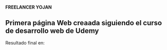 #### FREELANCER YOJAN
## Primera página Web creaada siguiendo el curso de desarrollo web de Udemy

Resultado final en: 
